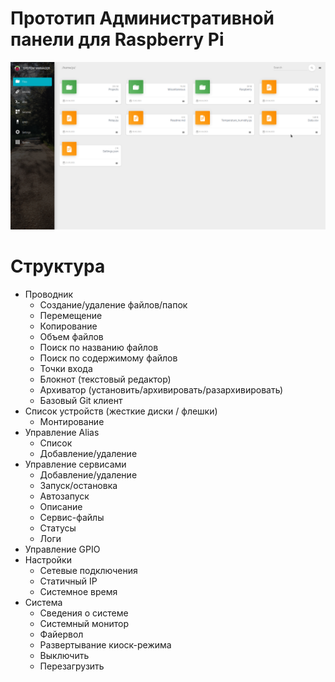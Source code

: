 # Прототип Административной панели для Raspberry Pi

![](./7364981234.png)

# Структура

- Проводник
  - Создание/удаление файлов/папок
  - Перемещение
  - Копирование
  - Объем файлов
  - Поиск по названию файлов
  - Поиск по содержимому файлов
  - Точки входа
  - Блокнот (текстовый редактор)
  - Архиватор (установить/архивировать/разархивировать)
  - Базовый Git клиент
- Список устройств (жесткие диски / флешки)
  - Монтирование
- Управление Alias
  - Список
  - Добавление/удаление
- Управление сервисами
  - Добавление/удаление
  - Запуск/остановка
  - Автозапуск
  - Описание
  - Сервис-файлы
  - Статусы
  - Логи
- Управление GPIO
- Настройки
  - Сетевые подключения
  - Статичный IP
  - Системное время
- Система
  - Сведения о системе
  - Системный монитор
  - Файервол
  - Развертывание киоск-режима
  - Выключить
  - Перезагрузить
